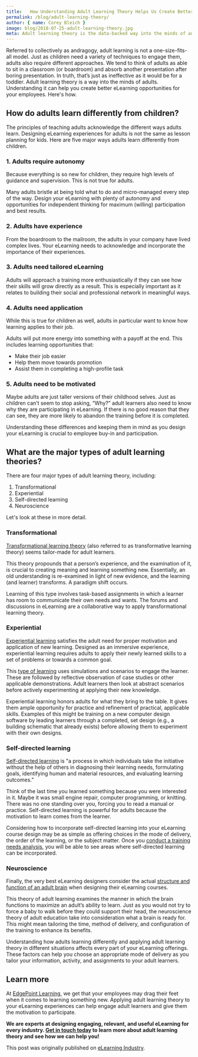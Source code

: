 ```yaml
---
title:   How Understanding Adult Learning Theory Helps Us Create Better eLearning
permalink: /blog/adult-learning-theory/
author: { name: Corey Bleich }
image: blog/2018-07-25-adult-learning-theory.jpg
meta: Adult learning theory is the data-backed way into the minds of adults. Understanding it can help you create better eLearning opportunities for your employees. Here's how.
---
```


Referred to collectively as andragogy, adult learning is not a one-size-fits-all model. Just as children need a variety of techniques to engage them, adults also require different approaches. We tend to think of adults as able to sit in a classroom (or boardroom) and absorb another presentation after boring presentation. In truth, that’s just as ineffective as it would be for a toddler. Adult learning theory is a way into the minds of adults. Understanding it can help you create better eLearning opportunities for your employees. Here's how.

## How do adults learn differently from children?

The principles of teaching adults acknowledge the different ways adults learn. Designing eLearning experiences for adults is not the same as lesson planning for kids. Here are five major ways adults learn differently from children.

### 1. Adults require autonomy

Because everything is so new for children, they require high levels of guidance and supervision. This is not true for adults.

Many adults bristle at being told what to do and micro-managed every step of the way. Design your eLearning with plenty of autonomy and opportunities for independent thinking for maximum (willing) participation and best results.

### 2. Adults have experience

From the boardroom to the mailroom, the adults in your company have lived complex lives. Your eLearning needs to acknowledge and incorporate the importance of their experiences.

### 3. Adults need tailored eLearning

Adults will approach a training more enthusiastically if they can see how their skills will grow directly as a result. This is especially important as it relates to building their social and professional network in meaningful ways.

### 4. Adults need application

While this is true for children as well, adults in particular want to know how learning applies to their job.

Adults will put more energy into something with a payoff at the end. This includes learning opportunities that:

* Make their job easier
* Help them move towards promotion
* Assist them in completing a high-profile task

### 5. Adults need to be motivated

Maybe adults are just taller versions of their childhood selves. Just as children can’t seem to stop asking, “Why?” adult learners also need to know why they are participating in eLearning. If there is no good reason that they can see, they are more likely to abandon the training before it is completed.

Understanding these differences and keeping them in mind as you design your eLearning is crucial to employee buy-in and participation.

## What are the major types of adult learning theories?

There are four major types of adult learning theory, including:

1. Transformational
2. Experiential
3. Self-directed learning
4. Neuroscience

Let's look at these in more detail.

### Transformational

[Transformational learning theory](https://www.learning-theories.com/transformative-learning-theory-mezirow.html) (also referred to as transformative learning theory) seems tailor-made for adult learners.

This theory propounds that a person’s experience, and the examination of it, is crucial to creating meaning and learning something new. Essentially, an old understanding is re-examined in light of new evidence, and the learning (and learner) transforms. A paradigm shift occurs.

Learning of this type involves task-based assignments in which a learner has room to communicate their own needs and wants. The forums and discussions in eLearning are a collaborative way to apply transformational learning theory.

### Experiential

[Experiential learning](https://explorance.com/2015/02/i-do-and-i-understand-kolbs-experiential-learning-theory-explained/) satisfies the adult need for proper motivation and application of new learning. Designed as an immersive experience, experiential learning requires adults to apply their newly learned skills to a set of problems or towards a common goal.

This [type of learning](/blog/top-10-types-of-employee-training/) uses simulations and scenarios to engage the learner. These are followed by reflective observation of case studies or other applicable demonstrations. Adult learners then look at abstract scenarios before actively experimenting at applying their new knowledge.

Experiential learning honors adults for what they bring to the table. It gives them ample opportunity for practice and refinement of practical, applicable skills. Examples of this might be training on a new computer design software by leading learners through a completed, set design (e.g., a building schematic that already exists) before allowing them to experiment with their own designs.

### Self-directed learning

[Self-directed learning](https://www.bpastudies.org/bpastudies/article/view/38/78) is "a process in which individuals take the initiative without the help of others in diagnosing their learning needs, formulating goals, identifying human and material resources, and evaluating learning outcomes.”

Think of the last time you learned something because you were interested in it. Maybe it was small engine repair, computer programming, or knitting. There was no one standing over you, forcing you to read a manual or practice. Self-directed learning is powerful for adults because the motivation to learn comes from the learner.

Considering how to incorporate self-directed learning into your eLearning course design may be as simple as offering choices in the mode of delivery, the order of the learning, or the subject matter. Once you [conduct a training needs analysis](https://www.edgepointlearning.com/blog/training-needs-analysis/), you will be able to see areas where self-directed learning can be incorporated.

### Neuroscience

Finally, the very best eLearning designers consider the actual [structure and function of an adult brain](/blog/learning-research-2017/) when designing their eLearning courses.

This theory of adult learning examines the manner in which the brain functions to maximize an adult’s ability to learn. Just as you would not try to force a baby to walk before they could support their head, the neuroscience theory of adult education take into consideration what a brain is ready for. This might mean tailoring the time, method of delivery, and configuration of the training to enhance its benefits.

Understanding how adults learning differently and applying adult learning theory in different situations affects every part of your eLearning offerings. These factors can help you choose an appropriate mode of delivery as you tailor your information, activity, and assignments to your adult learners.

## Learn more

At [EdgePoint Learning](https://www.edgepointlearning.com/), we get that your employees may drag their feet when it comes to learning something new. Applying adult learning theory to your eLearning experiences can help engage adult learners and give them the motivation to participate.

<strong>We are experts at designing engaging, relevant, and useful eLearning for every industry. [Get in touch today](https://www.edgepointlearning.com/contact/) to learn more about adult learning theory and see how we can help you!</strong>

This post was originally published on [eLearning Industry](https://elearningindustry.com/adult-learning-theory-helps-elearning-development).
